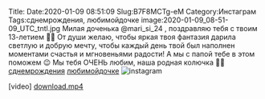 Title:
Date:2020-01-09 08:51:09
Slug:B7F8MCTg-eM
Category:Инстаграм
Tags:сднемрождения, любимойдочке
image:2020-01-09_08-51-09_UTC_tntl.jpg
Милая доченька @mari_si_24 , поздравляю тебя с твоим 13-летием 🥳🎉 От души желаю, чтобы яркая твоя фантазия дарила светлую и добрую мечту, чтобы каждый день твой был наполнен моментами счастья и мгновеньями радости!
А мы с папой тебе в этом поможем 😉
Мы тебя ОЧЕНЬ любим, наша родная колючка 🤗😊
[сднемрождения]({tag}сднемрождения) [любимойдочке]({tag}любимойдочке)
![instagram]({attach}images/2020-01-09_08-51-09_UTC.jpg)

[video]
[download.mp4]({attach}images/2020-01-09_08-51-09_UTC.mp4)
